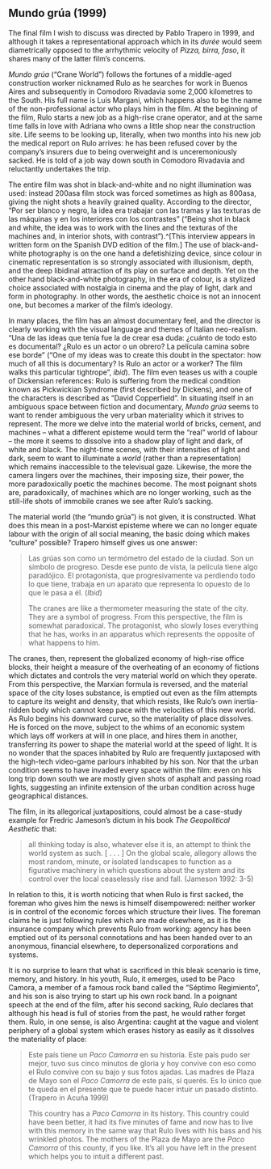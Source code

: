 ﻿## Mundo grúa (1999)

The final film I wish to discuss was directed by Pablo Trapero in 1999, and although it takes a representational approach which in its *durée* would seem diametrically opposed to the arrhythmic velocity of *Pizza, birra, faso*, it shares many of the latter film’s concerns.

*Mundo grúa* (“Crane World”) follows the fortunes of a middle-aged construction worker nicknamed Rulo as he searches for work in Buenos Aires and subsequently in Comodoro Rivadavia some 2,000 kilometres to the South. His full name is Luis Margani, which happens also to be the name of the non-professional actor who plays him in the film. At the beginning of the film, Rulo starts a new job as a high-rise crane operator, and at the same time falls in love with Adriana who owns a little shop near the construction site. Life seems to be looking up, literally, when two months into his new job the medical report on Rulo arrives: he has been refused cover by the company’s insurers due to being overweight and is unceremoniously sacked. He is told of a job way down south in Comodoro Rivadavia and reluctantly undertakes the trip.

The entire film was shot in black-and-white and no night illumination was used: instead 200asa film stock was forced sometimes as high as 800asa, giving the night shots a heavily grained quality. According to the director, “Por ser blanco y negro, la idea era trabajar con las tramas y las texturas de las máquinas y en los interiores con los contrastes” (“Being shot in black and white, the idea was to work with the lines and the texturas of the machines and, in interior shots, with contrast”).^[This interview appears in written form on the Spanish DVD edition of the film.] The use of black-and-white photography is on the one hand a defetishizing device, since colour in cinematic representation is so strongly associated with illusionism, depth, and the deep libidinal attraction of its play on surface and depth. Yet on the other hand black-and-white photography, in the era of colour, is a stylized choice associated with nostalgia in cinema and the play of light, dark and form in photography. In other words, the aesthetic choice is not an innocent one, but becomes a marker of the film’s ideology.

In many places, the film has an almost documentary feel, and the director is clearly working with the visual language and themes of Italian neo-realism. “Una de las ideas que tenía fue la de crear esa duda: ¿cuánto de todo esto es documental? ¿Rulo es un actor o un obrero? La película camina sobre ese borde” (“One of my ideas was to create this doubt in the spectator: how much of all this is documentary? Is Rulo an actor or a worker? The film walks this particular tightrope”, *ibid*). The film even teases us with a couple of Dickensian references: Rulo is suffering from the medical condition known as Pickwickian Syndrome (first described by Dickens), and one of the characters is described as “David Copperfield”. In situating itself in an ambiguous space between fiction and documentary, *Mundo grúa* seems to want to render ambiguous the very urban materiality which it strives to represent. The more we delve into the material world of bricks, cement, and machines – what a different episteme would term the “real” world of labour – the more it seems to dissolve into a shadow play of light and dark, of white and black. The night-time scenes, with their intensities of light and dark, seem to want to illuminate a *world* (rather than a representation) which remains inaccessible to the televisual gaze. Likewise, the more the camera lingers over the machines, their imposing size, their power, the more paradoxically poetic the machines become. The most poignant shots are, paradoxically, of machines which are no longer working, such as the still-life shots of immobile cranes we see after Rulo’s sacking.

The material world (the “mundo grúa”) is not given, it is constructed. What does this mean in a post-Marxist episteme where we can no longer equate labour with the origin of all social meaning, the basic doing which makes “culture” possible? Trapero himself gives us one answer:

> Las grúas son como un termómetro del estado de la ciudad. Son un símbolo de progreso. Desde ese punto de vista, la película tiene algo paradójico. El protagonista, que progresivamente va perdiendo todo lo que tiene, trabaja en un aparato que representa lo opuesto de lo que le pasa a él. (*Ibid*)
>
> The cranes are like a thermometer measuring the state of the city. They are a symbol of progress. From this perspective, the film is somewhat paradoxical. The protagonist, who slowly loses everything that he has, works in an apparatus which represents the opposite of what happens to him.

The cranes, then, represent the globalized economy of high-rise office blocks, their height a measure of the overheating of an economy of fictions which dictates and controls the very material world on which they operate. From this perspective, the Marxian formula is reversed, and the material space of the city loses substance, is emptied out even as the film attempts to capture its weight and density, that which resists, like Rulo’s own inertia-ridden body which cannot keep pace with the velocities of this new world. As Rulo begins his downward curve, so the materiality of place dissolves. He is forced on the move, subject to the whims of an economic system which lays off workers at will in one place, and hires them in another, transferring its power to shape the material world at the speed of light. It is no wonder that the spaces inhabited by Rulo are frequently juxtaposed with the high-tech video-game parlours inhabited by his son. Nor that the urban condition seems to have invaded every space within the film: even on his long trip down south we are mostly given shots of asphalt and passing road lights, suggesting an infinite extension of the urban condition across huge geographical distances.

The film, in its allegorical juxtapositions, could almost be a case-study example for Fredric Jameson’s dictum in his book *The Geopolitical Aesthetic* that:

> all thinking today is also, whatever else it is, an attempt to think the world system as such. \[ . . . \] On the global scale, allegory allows the most random, minute, or isolated landscapes to function as a figurative machinery in which questions about the system and its control over the local ceaselessly rise and fall. (Jameson 1992: 3-5)

In relation to this, it is worth noticing that when Rulo is first sacked, the foreman who gives him the news is himself disempowered: neither worker is in control of the economic forces which structure their lives. The foreman claims he is just following rules which are made elsewhere, as it is the insurance company which prevents Rulo from working: agency has been emptied out of its personal connotations and has been handed over to an anonymous, financial elsewhere, to depersonalized corporations and systems.

It is no surprise to learn that what is sacrificed in this bleak scenario is time, memory, and history. In his youth, Rulo, it emerges, used to be Paco Camora, a member of a famous rock band called the “Séptimo Regimiento”, and his son is also trying to start up his own rock band. In a poignant speech at the end of the film, after his second sacking, Rulo declares that although his head is full of stories from the past, he would rather forget them. Rulo, in one sense, is also Argentina: caught at the vague and violent periphery of a global system which erases history as easily as it dissolves the materiality of place:

> Este país tiene un *Paco Camorra* en su historia. Este país pudo ser mejor, tuvo sus cinco minutos de gloria y hoy convive con eso como el Rulo convive con su bajo y sus fotos ajadas. Las madres de Plaza de Mayo son el *Paco Camorra* de este país, si querés. Es lo único que te queda en el presente que te puede hacer intuir un pasado distinto. (Trapero in Acuña 1999)
>
> This country has a *Paco Camorra* in its history. This country could have been better, it had its five minutes of fame and now has to live with this memory in the same way that Rulo lives with his bass and his wrinkled photos. The mothers of the Plaza de Mayo are the *Paco Camorra* of this county, if you like. It’s all you have left in the present which helps you to intuit a different past.

